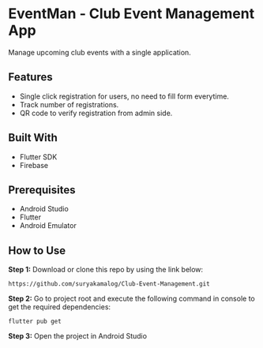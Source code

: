 # EventMan - Club Event Management App

Manage upcoming club events with a single application.

## Features
* Single click registration for users, no need to fill form everytime.
* Track number of registrations.
* QR code to verify registration from admin side.

## Built With
* Flutter SDK
* Firebase

## Prerequisites
* Android Studio
* Flutter
* Android Emulator

## How to Use 

**Step 1:**
Download or clone this repo by using the link below:

```
https://github.com/suryakamalog/Club-Event-Management.git
```

**Step 2:**
Go to project root and execute the following command in console to get the required dependencies: 

``` 
flutter pub get 
```

**Step 3:**
Open the project in Android Studio
 
